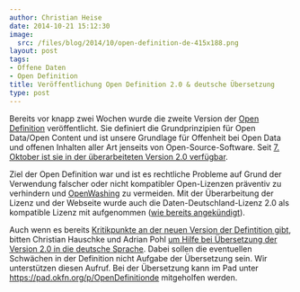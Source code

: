 ```yaml
---
author: Christian Heise
date: 2014-10-21 15:12:30
image:
  src: /files/blog/2014/10/open-definition-de-415x188.png
layout: post
tags:
- Offene Daten
- Open Definition
title: Veröffentlichung Open Definition 2.0 & deutsche Übersetzung
type: post
---
```


Bereits vor knapp zwei Wochen wurde die zweite Version der [Open Definition](http://opendefinition.org/) veröffentlicht. Sie definiert die Grundprinzipien für Open Data/Open Content und ist unsere Grundlage für Offenheit bei Open Data und offenen Inhalten aller Art jenseits von Open-Source-Software. Seit [7\. Oktober ist sie in der überarbeiteten Version 2.0 verfügbar](http://blog.okfn.org/2014/10/07/open-definition-v2-0-released-major-update-of-essential-standard-for-open-data-and-open-content/).

Ziel der Open Definition war und ist es rechtliche Probleme auf Grund der Verwendung falscher oder nicht kompatibler Open-Lizenzen präventiv zu verhindern und [OpenWashing](http://blog.okfn.org/2014/03/10/open-washing-the-difference-between-opening-your-data-and-simply-making-them-available/) zu vermeiden. Mit der Überarbeitung der Lizenz und der Webseite wurde auch die Daten-Deutschland-Lizenz 2.0 als kompatible Lizenz mit aufgenommen ([wie bereits angekündigt](/blog/2014/09/erfolg-fuer-open-data-datenlizenz-deutschland-version-2-0-ist-eine-offene-lizenz/)).

Auch wenn es bereits [Kritikpunkte an der neuen Version der Defintition gibt](https://lists.okfn.org/pipermail/od-discuss/2014-October/001038.html), bitten Christian Hauschke und Adrian Pohl [ um Hilfe bei Übersetzung der Version 2.0 in die deutsche Sprache](http://infobib.de/blog/2014/10/19/rfc-deutsche-ubersetzung-der-open-definition-2-0/). Dabei sollen die eventuellen Schwächen in der Definition nicht Aufgabe der Übersetzung sein. Wir unterstützen diesen Aufruf. Bei der Übersetzung kann im Pad unter <https://pad.okfn.org/p/OpenDefinitionde> mitgeholfen werden.